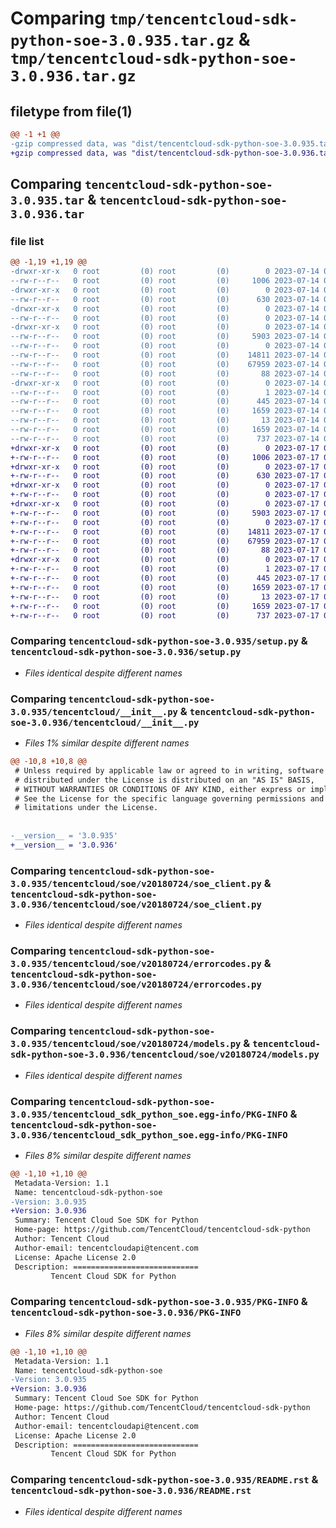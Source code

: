 # Comparing `tmp/tencentcloud-sdk-python-soe-3.0.935.tar.gz` & `tmp/tencentcloud-sdk-python-soe-3.0.936.tar.gz`

## filetype from file(1)

```diff
@@ -1 +1 @@
-gzip compressed data, was "dist/tencentcloud-sdk-python-soe-3.0.935.tar", last modified: Fri Jul 14 00:37:19 2023, max compression
+gzip compressed data, was "dist/tencentcloud-sdk-python-soe-3.0.936.tar", last modified: Mon Jul 17 00:34:06 2023, max compression
```

## Comparing `tencentcloud-sdk-python-soe-3.0.935.tar` & `tencentcloud-sdk-python-soe-3.0.936.tar`

### file list

```diff
@@ -1,19 +1,19 @@
-drwxr-xr-x   0 root         (0) root         (0)        0 2023-07-14 00:37:19.000000 tencentcloud-sdk-python-soe-3.0.935/
--rw-r--r--   0 root         (0) root         (0)     1006 2023-07-14 00:37:19.000000 tencentcloud-sdk-python-soe-3.0.935/setup.py
-drwxr-xr-x   0 root         (0) root         (0)        0 2023-07-14 00:37:19.000000 tencentcloud-sdk-python-soe-3.0.935/tencentcloud/
--rw-r--r--   0 root         (0) root         (0)      630 2023-07-14 00:37:19.000000 tencentcloud-sdk-python-soe-3.0.935/tencentcloud/__init__.py
-drwxr-xr-x   0 root         (0) root         (0)        0 2023-07-14 00:37:19.000000 tencentcloud-sdk-python-soe-3.0.935/tencentcloud/soe/
--rw-r--r--   0 root         (0) root         (0)        0 2023-07-14 00:37:19.000000 tencentcloud-sdk-python-soe-3.0.935/tencentcloud/soe/__init__.py
-drwxr-xr-x   0 root         (0) root         (0)        0 2023-07-14 00:37:19.000000 tencentcloud-sdk-python-soe-3.0.935/tencentcloud/soe/v20180724/
--rw-r--r--   0 root         (0) root         (0)     5903 2023-07-14 00:37:19.000000 tencentcloud-sdk-python-soe-3.0.935/tencentcloud/soe/v20180724/soe_client.py
--rw-r--r--   0 root         (0) root         (0)        0 2023-07-14 00:37:19.000000 tencentcloud-sdk-python-soe-3.0.935/tencentcloud/soe/v20180724/__init__.py
--rw-r--r--   0 root         (0) root         (0)    14811 2023-07-14 00:37:19.000000 tencentcloud-sdk-python-soe-3.0.935/tencentcloud/soe/v20180724/errorcodes.py
--rw-r--r--   0 root         (0) root         (0)    67959 2023-07-14 00:37:19.000000 tencentcloud-sdk-python-soe-3.0.935/tencentcloud/soe/v20180724/models.py
--rw-r--r--   0 root         (0) root         (0)       88 2023-07-14 00:37:19.000000 tencentcloud-sdk-python-soe-3.0.935/setup.cfg
-drwxr-xr-x   0 root         (0) root         (0)        0 2023-07-14 00:37:19.000000 tencentcloud-sdk-python-soe-3.0.935/tencentcloud_sdk_python_soe.egg-info/
--rw-r--r--   0 root         (0) root         (0)        1 2023-07-14 00:37:19.000000 tencentcloud-sdk-python-soe-3.0.935/tencentcloud_sdk_python_soe.egg-info/dependency_links.txt
--rw-r--r--   0 root         (0) root         (0)      445 2023-07-14 00:37:19.000000 tencentcloud-sdk-python-soe-3.0.935/tencentcloud_sdk_python_soe.egg-info/SOURCES.txt
--rw-r--r--   0 root         (0) root         (0)     1659 2023-07-14 00:37:19.000000 tencentcloud-sdk-python-soe-3.0.935/tencentcloud_sdk_python_soe.egg-info/PKG-INFO
--rw-r--r--   0 root         (0) root         (0)       13 2023-07-14 00:37:19.000000 tencentcloud-sdk-python-soe-3.0.935/tencentcloud_sdk_python_soe.egg-info/top_level.txt
--rw-r--r--   0 root         (0) root         (0)     1659 2023-07-14 00:37:19.000000 tencentcloud-sdk-python-soe-3.0.935/PKG-INFO
--rw-r--r--   0 root         (0) root         (0)      737 2023-07-14 00:37:19.000000 tencentcloud-sdk-python-soe-3.0.935/README.rst
+drwxr-xr-x   0 root         (0) root         (0)        0 2023-07-17 00:34:06.000000 tencentcloud-sdk-python-soe-3.0.936/
+-rw-r--r--   0 root         (0) root         (0)     1006 2023-07-17 00:34:06.000000 tencentcloud-sdk-python-soe-3.0.936/setup.py
+drwxr-xr-x   0 root         (0) root         (0)        0 2023-07-17 00:34:06.000000 tencentcloud-sdk-python-soe-3.0.936/tencentcloud/
+-rw-r--r--   0 root         (0) root         (0)      630 2023-07-17 00:34:06.000000 tencentcloud-sdk-python-soe-3.0.936/tencentcloud/__init__.py
+drwxr-xr-x   0 root         (0) root         (0)        0 2023-07-17 00:34:06.000000 tencentcloud-sdk-python-soe-3.0.936/tencentcloud/soe/
+-rw-r--r--   0 root         (0) root         (0)        0 2023-07-17 00:34:06.000000 tencentcloud-sdk-python-soe-3.0.936/tencentcloud/soe/__init__.py
+drwxr-xr-x   0 root         (0) root         (0)        0 2023-07-17 00:34:06.000000 tencentcloud-sdk-python-soe-3.0.936/tencentcloud/soe/v20180724/
+-rw-r--r--   0 root         (0) root         (0)     5903 2023-07-17 00:34:06.000000 tencentcloud-sdk-python-soe-3.0.936/tencentcloud/soe/v20180724/soe_client.py
+-rw-r--r--   0 root         (0) root         (0)        0 2023-07-17 00:34:06.000000 tencentcloud-sdk-python-soe-3.0.936/tencentcloud/soe/v20180724/__init__.py
+-rw-r--r--   0 root         (0) root         (0)    14811 2023-07-17 00:34:06.000000 tencentcloud-sdk-python-soe-3.0.936/tencentcloud/soe/v20180724/errorcodes.py
+-rw-r--r--   0 root         (0) root         (0)    67959 2023-07-17 00:34:06.000000 tencentcloud-sdk-python-soe-3.0.936/tencentcloud/soe/v20180724/models.py
+-rw-r--r--   0 root         (0) root         (0)       88 2023-07-17 00:34:06.000000 tencentcloud-sdk-python-soe-3.0.936/setup.cfg
+drwxr-xr-x   0 root         (0) root         (0)        0 2023-07-17 00:34:06.000000 tencentcloud-sdk-python-soe-3.0.936/tencentcloud_sdk_python_soe.egg-info/
+-rw-r--r--   0 root         (0) root         (0)        1 2023-07-17 00:34:06.000000 tencentcloud-sdk-python-soe-3.0.936/tencentcloud_sdk_python_soe.egg-info/dependency_links.txt
+-rw-r--r--   0 root         (0) root         (0)      445 2023-07-17 00:34:06.000000 tencentcloud-sdk-python-soe-3.0.936/tencentcloud_sdk_python_soe.egg-info/SOURCES.txt
+-rw-r--r--   0 root         (0) root         (0)     1659 2023-07-17 00:34:06.000000 tencentcloud-sdk-python-soe-3.0.936/tencentcloud_sdk_python_soe.egg-info/PKG-INFO
+-rw-r--r--   0 root         (0) root         (0)       13 2023-07-17 00:34:06.000000 tencentcloud-sdk-python-soe-3.0.936/tencentcloud_sdk_python_soe.egg-info/top_level.txt
+-rw-r--r--   0 root         (0) root         (0)     1659 2023-07-17 00:34:06.000000 tencentcloud-sdk-python-soe-3.0.936/PKG-INFO
+-rw-r--r--   0 root         (0) root         (0)      737 2023-07-17 00:34:06.000000 tencentcloud-sdk-python-soe-3.0.936/README.rst
```

### Comparing `tencentcloud-sdk-python-soe-3.0.935/setup.py` & `tencentcloud-sdk-python-soe-3.0.936/setup.py`

 * *Files identical despite different names*

### Comparing `tencentcloud-sdk-python-soe-3.0.935/tencentcloud/__init__.py` & `tencentcloud-sdk-python-soe-3.0.936/tencentcloud/__init__.py`

 * *Files 1% similar despite different names*

```diff
@@ -10,8 +10,8 @@
 # Unless required by applicable law or agreed to in writing, software
 # distributed under the License is distributed on an "AS IS" BASIS,
 # WITHOUT WARRANTIES OR CONDITIONS OF ANY KIND, either express or implied.
 # See the License for the specific language governing permissions and
 # limitations under the License.
 
 
-__version__ = '3.0.935'
+__version__ = '3.0.936'
```

### Comparing `tencentcloud-sdk-python-soe-3.0.935/tencentcloud/soe/v20180724/soe_client.py` & `tencentcloud-sdk-python-soe-3.0.936/tencentcloud/soe/v20180724/soe_client.py`

 * *Files identical despite different names*

### Comparing `tencentcloud-sdk-python-soe-3.0.935/tencentcloud/soe/v20180724/errorcodes.py` & `tencentcloud-sdk-python-soe-3.0.936/tencentcloud/soe/v20180724/errorcodes.py`

 * *Files identical despite different names*

### Comparing `tencentcloud-sdk-python-soe-3.0.935/tencentcloud/soe/v20180724/models.py` & `tencentcloud-sdk-python-soe-3.0.936/tencentcloud/soe/v20180724/models.py`

 * *Files identical despite different names*

### Comparing `tencentcloud-sdk-python-soe-3.0.935/tencentcloud_sdk_python_soe.egg-info/PKG-INFO` & `tencentcloud-sdk-python-soe-3.0.936/tencentcloud_sdk_python_soe.egg-info/PKG-INFO`

 * *Files 8% similar despite different names*

```diff
@@ -1,10 +1,10 @@
 Metadata-Version: 1.1
 Name: tencentcloud-sdk-python-soe
-Version: 3.0.935
+Version: 3.0.936
 Summary: Tencent Cloud Soe SDK for Python
 Home-page: https://github.com/TencentCloud/tencentcloud-sdk-python
 Author: Tencent Cloud
 Author-email: tencentcloudapi@tencent.com
 License: Apache License 2.0
 Description: ============================
         Tencent Cloud SDK for Python
```

### Comparing `tencentcloud-sdk-python-soe-3.0.935/PKG-INFO` & `tencentcloud-sdk-python-soe-3.0.936/PKG-INFO`

 * *Files 8% similar despite different names*

```diff
@@ -1,10 +1,10 @@
 Metadata-Version: 1.1
 Name: tencentcloud-sdk-python-soe
-Version: 3.0.935
+Version: 3.0.936
 Summary: Tencent Cloud Soe SDK for Python
 Home-page: https://github.com/TencentCloud/tencentcloud-sdk-python
 Author: Tencent Cloud
 Author-email: tencentcloudapi@tencent.com
 License: Apache License 2.0
 Description: ============================
         Tencent Cloud SDK for Python
```

### Comparing `tencentcloud-sdk-python-soe-3.0.935/README.rst` & `tencentcloud-sdk-python-soe-3.0.936/README.rst`

 * *Files identical despite different names*

